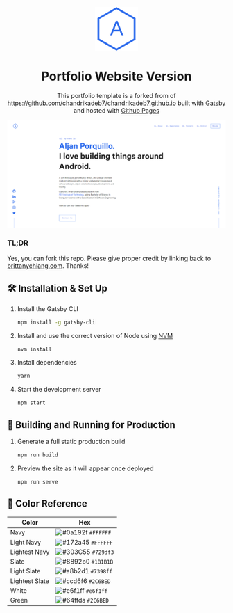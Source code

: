 <div align="center">
  <img alt="Logo" src="https://github.com/forceporquillo/forceporquillo.github.io/blob/code/src/images/logo.png" width="100" />
</div>
<h1 align="center">
  Portfolio Website Version
</h1>
<p align="center">
  This portfolio template is a forked from of <a href="https://github.com/chandrikadeb7/chandrikadeb7.github.io" target="_blank">https://github.com/chandrikadeb7/chandrikadeb7.github.io</a> built with <a href="https://www.gatsbyjs.org/" target="_blank">Gatsby</a> and hosted with <a href="https://pages.github.com/" target="_blank">Github Pages</a>
</p>

<div align="center">
  <img alt="Demo" src="https://github.com/forceporquillo/forceporquillo.github.io/blob/code/src/images/demo.png" />
</div>

### TL;DR

Yes, you can fork this repo. Please give proper credit by linking back to [brittanychiang.com](https://brittanychiang.com). Thanks!

## 🛠 Installation & Set Up

1. Install the Gatsby CLI

   ```sh
   npm install -g gatsby-cli
   ```

2. Install and use the correct version of Node using [NVM](https://github.com/nvm-sh/nvm)

   ```sh
   nvm install
   ```

3. Install dependencies

   ```sh
   yarn
   ```

4. Start the development server

   ```sh
   npm start
   ```

## 🚀 Building and Running for Production

1. Generate a full static production build

   ```sh
   npm run build
   ```

1. Preview the site as it will appear once deployed

   ```sh
   npm run serve
   ```

## 🎨 Color Reference

| Color          | Hex                                                                |
| -------------- | ------------------------------------------------------------------ |
| Navy           | ![#0a192f](https://via.placeholder.com/10/FFFFFF?text=+) `#FFFFFF` |
| Light Navy     | ![#172a45](https://via.placeholder.com/10/FFFFFF?text=+) `#FFFFFF` |
| Lightest Navy  | ![#303C55](https://via.placeholder.com/10/729df3?text=+) `#729df3` |
| Slate          | ![#8892b0](https://via.placeholder.com/10/1B1B1B?text=+) `#1B1B1B` |
| Light Slate    | ![#a8b2d1](https://via.placeholder.com/10/7398ff?text=+) `#7398ff` |
| Lightest Slate | ![#ccd6f6](https://via.placeholder.com/10/2C6BED?text=+) `#2C6BED` |
| White          | ![#e6f1ff](https://via.placeholder.com/10/e6f1ff?text=+) `#e6f1ff` |
| Green          | ![#64ffda](https://via.placeholder.com/10/2C6BED?text=+) `#2C6BED` |
